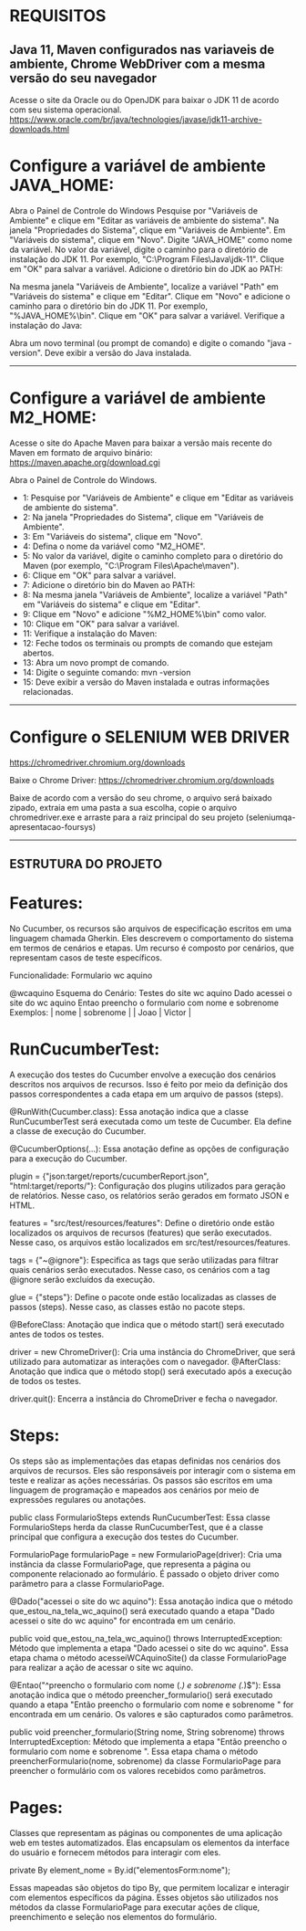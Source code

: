 # REQUISITOS

## Java 11, Maven configurados nas variaveis de ambiente,  Chrome WebDriver com a mesma versão do seu navegador

Acesse o site da Oracle ou do OpenJDK para baixar o JDK 11 de acordo com seu sistema operacional.
https://www.oracle.com/br/java/technologies/javase/jdk11-archive-downloads.html

 # Configure a variável de ambiente JAVA_HOME:

Abra o Painel de Controle do Windows
Pesquise por "Variáveis de Ambiente" e clique em "Editar as variáveis de ambiente do sistema".
Na janela "Propriedades do Sistema", clique em "Variáveis de Ambiente".
Em "Variáveis do sistema", clique em "Novo".
Digite "JAVA_HOME" como nome da variável.
No valor da variável, digite o caminho para o diretório de instalação do JDK 11. Por exemplo, "C:\Program Files\Java\jdk-11".
Clique em "OK" para salvar a variável.
Adicione o diretório bin do JDK ao PATH:

Na mesma janela "Variáveis de Ambiente", localize a variável "Path" em "Variáveis do sistema" e clique em "Editar".
Clique em "Novo" e adicione o caminho para o diretório bin do JDK 11. Por exemplo, "%JAVA_HOME%\bin".
Clique em "OK" para salvar a variável.
Verifique a instalação do Java:

Abra um novo terminal (ou prompt de comando) e digite o comando "java -version". Deve exibir a versão do Java instalada.

----------------------------------------------------------------------------------------------------------------------------------
# Configure a variável de ambiente M2_HOME:

Acesse o site do Apache Maven para baixar a versão mais recente do Maven em formato de arquivo binário:
https://maven.apache.org/download.cgi

Abra o Painel de Controle do Windows.
 - 1: Pesquise por "Variáveis de Ambiente" e clique em "Editar as variáveis de ambiente do sistema".
 - 2: Na janela "Propriedades do Sistema", clique em "Variáveis de Ambiente".
 - 3: Em "Variáveis do sistema", clique em "Novo".
 - 4: Defina o nome da variável como "M2_HOME".
 - 5: No valor da variável, digite o caminho completo para o diretório do Maven (por exemplo, "C:\Program Files\Apache\maven").
 - 6: Clique em "OK" para salvar a variável.
 - 7: Adicione o diretório bin do Maven ao PATH:
 - 8: Na mesma janela "Variáveis de Ambiente", localize a variável "Path" em "Variáveis do sistema" e clique em "Editar".
 - 9: Clique em "Novo" e adicione "%M2_HOME%\bin" como valor.
 - 10: Clique em "OK" para salvar a variável.
 - 11: Verifique a instalação do Maven:
 - 12: Feche todos os terminais ou prompts de comando que estejam abertos.
 - 13: Abra um novo prompt de comando.
 - 14: Digite o seguinte comando: mvn -version
 - 15: Deve exibir a versão do Maven instalada e outras informações relacionadas.
----------------------------------------------------------------------------------------------------------------------------------

# Configure o SELENIUM WEB DRIVER

https://chromedriver.chromium.org/downloads

Baixe o Chrome Driver: https://chromedriver.chromium.org/downloads

Baixe de acordo com a versão do seu chrome, o arquivo será baixado zipado, extraia em uma pasta a sua escolha, copie o arquivo chromedriver.exe e arraste para a raiz principal do seu projeto (seleniumqa-apresentacao-foursys)

----------------------------------------------------------------------------------------------------------------------------------

## ESTRUTURA DO PROJETO

# Features: 
No Cucumber, os recursos são arquivos de especificação escritos em uma linguagem chamada Gherkin. Eles descrevem o comportamento do sistema em termos de cenários e etapas. Um recurso é composto por cenários, que representam casos de teste específicos.

Funcionalidade: Formulario wc aquino

  @wcaquino
  Esquema do Cenário: Testes do site wc aquino
    Dado acessei o site do wc aquino
    Entao preencho o formulario com nome <nome> e sobrenome <sobrenome>
    Exemplos:
      | nome    | sobrenome   |
      | Joao | Victor |

# RunCucumberTest: 
A execução dos testes do Cucumber envolve a execução dos cenários descritos nos arquivos de recursos. Isso é feito por meio da definição dos passos correspondentes a cada etapa em um arquivo de passos (steps).

@RunWith(Cucumber.class): Essa anotação indica que a classe RunCucumberTest será executada como um teste de Cucumber. Ela define a classe de execução do Cucumber.

@CucumberOptions(...): Essa anotação define as opções de configuração para a execução do Cucumber.

plugin = {"json:target/reports/cucumberReport.json", "html:target/reports/"}: Configuração dos plugins utilizados para geração de relatórios. Nesse caso, os relatórios serão gerados em formato JSON e HTML.

features = "src/test/resources/features": Define o diretório onde estão localizados os arquivos de recursos (features) que serão executados. Nesse caso, os arquivos estão localizados em src/test/resources/features.

tags = {"~@ignore"}: Especifica as tags que serão utilizadas para filtrar quais cenários serão executados. Nesse caso, os cenários com a tag @ignore serão excluídos da execução.

glue = {"steps"}: Define o pacote onde estão localizadas as classes de passos (steps). Nesse caso, as classes estão no pacote steps.

@BeforeClass: Anotação que indica que o método start() será executado antes de todos os testes.

driver = new ChromeDriver(): Cria uma instância do ChromeDriver, que será utilizado para automatizar as interações com o navegador.
@AfterClass: Anotação que indica que o método stop() será executado após a execução de todos os testes.

driver.quit(): Encerra a instância do ChromeDriver e fecha o navegador.

# Steps: 
Os steps são as implementações das etapas definidas nos cenários dos arquivos de recursos. Eles são responsáveis por interagir com o sistema em teste e realizar as ações necessárias. Os passos são escritos em uma linguagem de programação e mapeados aos cenários por meio de expressões regulares ou anotações.

public class FormularioSteps extends RunCucumberTest: Essa classe FormularioSteps herda da classe RunCucumberTest, que é a classe principal que configura a execução dos testes do Cucumber.

FormularioPage formularioPage = new FormularioPage(driver): Cria uma instância da classe FormularioPage, que representa a página ou componente relacionado ao formulário. É passado o objeto driver como parâmetro para a classe FormularioPage.

@Dado("acessei o site do wc aquino"): Essa anotação indica que o método que_estou_na_tela_wc_aquino() será executado quando a etapa "Dado acessei o site do wc aquino" for encontrada em um cenário.

public void que_estou_na_tela_wc_aquino() throws InterruptedException: Método que implementa a etapa "Dado acessei o site do wc aquino". Essa etapa chama o método acesseiWCAquinoSite() da classe FormularioPage para realizar a ação de acessar o site wc aquino.

@Entao("^preencho o formulario com nome (.*) e sobrenome (.*)$"): Essa anotação indica que o método preencher_formulario() será executado quando a etapa "Então preencho o formulario com nome <nome> e sobrenome <sobrenome>" for encontrada em um cenário. Os valores <nome> e <sobrenome> são capturados como parâmetros.

public void preencher_formulario(String nome, String sobrenome) throws InterruptedException: Método que implementa a etapa "Então preencho o formulario com nome <nome> e sobrenome <sobrenome>". Essa etapa chama o método preencherFormulario(nome, sobrenome) da classe FormularioPage para preencher o formulário com os valores recebidos como parâmetros.

# Pages: 
Classes que representam as páginas ou componentes de uma aplicação web em testes automatizados. Elas encapsulam os elementos da interface do usuário e fornecem métodos para interagir com eles.

private By element_nome = By.id("elementosForm:nome");

Essas mapeadas são objetos do tipo By, que permitem localizar e interagir com elementos específicos da página. Esses objetos são utilizados nos métodos da classe FormularioPage para executar ações de clique, preenchimento e seleção nos elementos do formulário.

